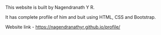 This website is built by Nagendranath Y R.

It has complete profile of him and buit using HTML, CSS and Bootstrap.

Website link - https://nagendranathyr.github.io/profile/
